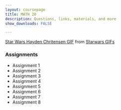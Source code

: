 ```yaml
---
layout: coursepage
title: MATH 20
description: Questions, links, materials, and more 
show_downloads: FALSE

---
```


<div class="tenor-gif-embed" data-postid="4813311" data-share-method="host" data-width="100%" data-aspect-ratio="2.360189573459716"><a href="https://tenor.com/view/star-wars-hayden-chritensen-anakin-skywalker-power-gif-4813311">Star Wars Hayden Chritensen GIF</a> from <a href="https://tenor.com/search/starwars-gifs">Starwars GIFs</a></div><script type="text/javascript" async src="https://tenor.com/embed.js"></script>

### Assignments 
* Assignment 1 
* Assignment 2 
* Assignment 3 
* Assignment 4 
* Assignment 5 
* Assignment 6 
* Assignment 7 
* Assignment 8 

